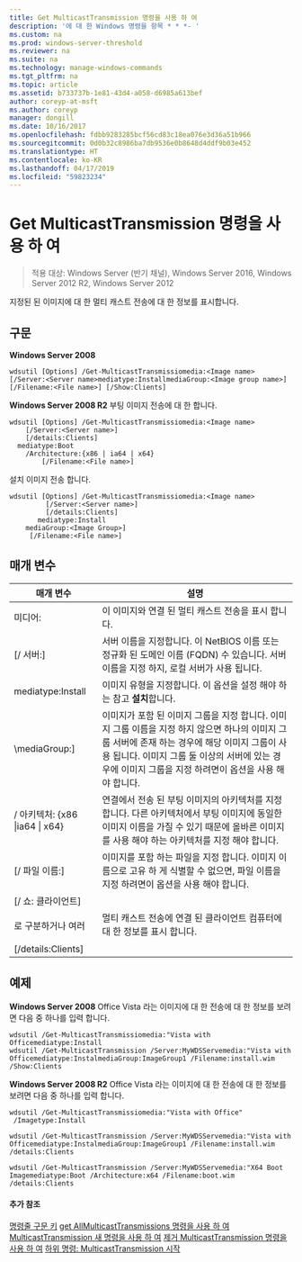 ```yaml
---
title: Get MulticastTransmission 명령을 사용 하 여
description: '에 대 한 Windows 명령을 항목 * * *- '
ms.custom: na
ms.prod: windows-server-threshold
ms.reviewer: na
ms.suite: na
ms.technology: manage-windows-commands
ms.tgt_pltfrm: na
ms.topic: article
ms.assetid: b733737b-1e81-43d4-a058-d6985a613bef
author: coreyp-at-msft
ms.author: coreyp
manager: dongill
ms.date: 10/16/2017
ms.openlocfilehash: fdbb9283285bcf56cd83c18ea076e3d36a51b966
ms.sourcegitcommit: 0d0b32c8986ba7db9536e0b8648d4ddf9b03e452
ms.translationtype: HT
ms.contentlocale: ko-KR
ms.lasthandoff: 04/17/2019
ms.locfileid: "59823234"
---
```

# <a name="using-the-get-multicasttransmission-command"></a>Get MulticastTransmission 명령을 사용 하 여

>적용 대상: Windows Server (반기 채널), Windows Server 2016, Windows Server 2012 R2, Windows Server 2012

지정된 된 이미지에 대 한 멀티 캐스트 전송에 대 한 정보를 표시합니다.
## <a name="syntax"></a>구문
**Windows Server 2008**
```
wdsutil [Options] /Get-MulticastTransmissiomedia:<Image name> [/Server:<Server name>mediatype:InstallmediaGroup:<Image group name>] 
[/Filename:<File name>] [/Show:Clients]
```
**Windows Server 2008 R2** 부팅 이미지 전송에 대 한 합니다.
```
wdsutil [Options] /Get-MulticastTransmissiomedia:<Image name>
    [/Server:<Server name>]
    [/details:Clients]
  mediatype:Boot
    /Architecture:{x86 | ia64 | x64}
        [/Filename:<File name>]
```
설치 이미지 전송 합니다.
```
wdsutil [Options] /Get-MulticastTransmissiomedia:<Image name>
         [/Server:<Server name>]
         [/details:Clients]
       mediatype:Install
    mediaGroup:<Image Group>]
     [/Filename:<File name>]
```
## <a name="parameters"></a>매개 변수
|매개 변수|설명|
|-------|--------|
미디어:<Image name>|이 이미지와 연결 된 멀티 캐스트 전송을 표시 합니다.|
|[/ 서버:<Server name>]|서버 이름을 지정합니다. 이 NetBIOS 이름 또는 정규화 된 도메인 이름 (FQDN) 수 있습니다. 서버 이름을 지정 하지, 로컬 서버가 사용 됩니다.|
mediatype:Install|이미지 유형을 지정합니다. 이 옵션을 설정 해야 하는 참고 **설치**합니다.|
|\mediaGroup:<Image group name>]|이미지가 포함 된 이미지 그룹을 지정 합니다. 이미지 그룹 이름을 지정 하지 않으면 하나의 이미지 그룹 서버에 존재 하는 경우에 해당 이미지 그룹이 사용 됩니다. 이미지 그룹 둘 이상의 서버에 있는 경우에 이미지 그룹을 지정 하려면이 옵션을 사용 해야 합니다.|
|/ 아키텍처: {x86 &#124;ia64 &#124; x64}|연결에서 전송 된 부팅 이미지의 아키텍처를 지정 합니다. 다른 아키텍처에서 부팅 이미지에 동일한 이미지 이름을 가질 수 있기 때문에 올바른 이미지를 사용 해야 하는 아키텍처를 지정 해야 합니다.|
|[/ 파일 이름:<File name>]|이미지를 포함 하는 파일을 지정 합니다. 이미지 이름으로 고유 하 게 식별할 수 없으면, 파일 이름을 지정 하려면이 옵션을 사용 해야 합니다.|
|[/ 쇼: 클라이언트]<br /><br />로 구분하거나 여러<br /><br />[/details:Clients]|멀티 캐스트 전송에 연결 된 클라이언트 컴퓨터에 대 한 정보를 표시 합니다.|
## <a name="BKMK_examples"></a>예제
**Windows Server 2008** Office Vista 라는 이미지에 대 한 전송에 대 한 정보를 보려면 다음 중 하나를 입력 합니다.
```
wdsutil /Get-MulticastTransmissiomedia:"Vista with Officemediatype:Install
wdsutil /Get-MulticastTransmission /Server:MyWDSServemedia:"Vista with Officemediatype:InstalmediaGroup:ImageGroup1 /Filename:install.wim /Show:Clients
```
**Windows Server 2008 R2** Office Vista 라는 이미지에 대 한 전송에 대 한 정보를 보려면 다음 중 하나를 입력 합니다.
```
wdsutil /Get-MulticastTransmissiomedia:"Vista with Office"
 /Imagetype:Install
```
```
wdsutil /Get-MulticastTransmission /Server:MyWDSServemedia:"Vista with Officemediatype:InstalmediaGroup:ImageGroup1 /Filename:install.wim /details:Clients
```
```
wdsutil /Get-MulticastTransmission /Server:MyWDSServemedia:"X64 Boot Imagemediatype:Boot /Architecture:x64 /Filename:boot.wim /details:Clients
```
#### <a name="additional-references"></a>추가 참조
[명령줄 구문 키](command-line-syntax-key.md)
[get AllMulticastTransmissions 명령을 사용 하 여](using-the-get-allmulticasttransmissions-command.md)
[MulticastTransmission 새 명령을 사용 하 여](using-the-new-multicasttransmission-command.md)
[제거 MulticastTransmission 명령을 사용 하 여](using-the-remove-multicasttransmission-command.md)
[하위 명령: MulticastTransmission 시작](subcommand-start-multicasttransmission.md)
